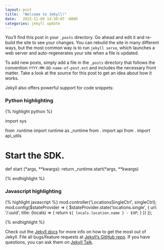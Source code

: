 ```yaml
---
layout: post
title:  "Welcome to Jekyll!"
date:   2015-11-09 14:30:07 -0800
categories: jekyll update
---
```

You’ll find this post in your `_posts` directory. Go ahead and edit it and re-build the site to see your changes. You can rebuild the site in many different ways, but the most common way is to run `jekyll serve`, which launches a web server and auto-regenerates your site when a file is updated.

To add new posts, simply add a file in the `_posts` directory that follows the convention `YYYY-MM-DD-name-of-post.ext` and includes the necessary front matter. Take a look at the source for this post to get an idea about how it works.

Jekyll also offers powerful support for code snippets:

### Python highlighting

{% highlight python %}

import sys

from .runtime import runtime as _runtime
from . import api
from . import api_utils


# Start the SDK.
def start (*args, **kwargs):
  return _runtime.start(*args, **kwargs)

{% endhighlight %}

### Javascript highlighting

{% highlight javascript %}
mod.controller('LocationsSingleCtrl', singleCtrl);
mod.config($stateProvider => {
  $stateProvider.state('locations.single', {
    url: '/:uuid',
    title: (locals) => {
      return `${ locals.location.name } - EXP`;
    }
  })
});

{% endhighlight %}

Check out the [Jekyll docs][jekyll-docs] for more info on how to get the most out of Jekyll. File all bugs/feature requests at [Jekyll’s GitHub repo][jekyll-gh]. If you have questions, you can ask them on [Jekyll Talk][jekyll-talk].

[jekyll-docs]: http://jekyllrb.com/docs/home
[jekyll-gh]:   https://github.com/jekyll/jekyll
[jekyll-talk]: https://talk.jekyllrb.com/
